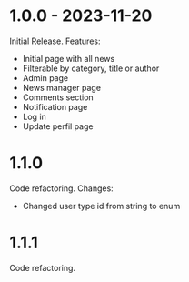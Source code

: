 1.0.0 - 2023-11-20 
=====

Initial Release. Features:

*   Initial page with all news
*   Filterable by category, title or author
*   Admin page
*   News manager page
*   Comments section
*   Notification page
*   Log in
*   Update perfil page

1.1.0
=====

Code refactoring. Changes:

*   Changed user type id from string to enum

1.1.1
=====

Code refactoring.
